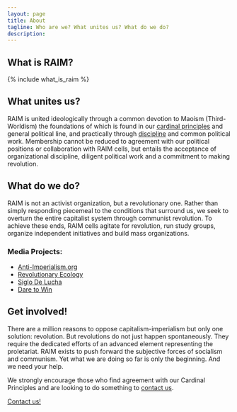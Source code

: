 ```yaml
---
layout: page
title: About
tagline: Who are we? What unites us? What do we do?
description:
---
```


## What is RAIM?

{% include what_is_raim %}

## What unites us?

RAIM is united ideologically through a common devotion to Maoism (Third-Worldism) the foundations of which is found in our [cardinal principles](/members/cardinal-principles/) and general political line, and practically through [discipline](/members/code-of-conduct/) and common political work. Membership cannot be reduced to agreement with our political positions or collaboration with RAIM cells, but entails the acceptance of organizational discipline, diligent political work and a commitment to making revolution.

## What do we do?

RAIM is not an activist organization, but a revolutionary one. Rather than simply responding piecemeal to the conditions that surround us, we seek to overturn the entire capitalist system through communist revolution. To achieve these ends, RAIM cells agitate for revolution, run study groups, organize independent initiatives and build mass organizations. 

### Media Projects:

* [Anti-Imperialism.org](http://anti-imperialism.org/)
* [Revolutionary Ecology](http://revolutionaryecology.com/)
* [Siglo De Lucha](http://siglodelucha.wordpress.com/)
* [Dare to Win](/publications/dare-to-win/)

## Get involved!

There are a million reasons to oppose capitalism-imperialism but only one solution: revolution. But revolutions do not just happen spontaneously. They require the dedicated efforts of an advanced element representing the proletariat. RAIM exists to push forward the subjective forces of socialism and communism. Yet what we are doing so far is only the beginning. And we need your help.

We strongly encourage those who find agreement with our Cardinal Principles and are looking to do something to [contact us](/contact/).

<div class="text-center">
	<a href="{{ site.paths.contact }}" class="btn btn-primary btn-success"><span class="glyphicon glyphicon-envelope"></span> Contact us!</a>
</div>
